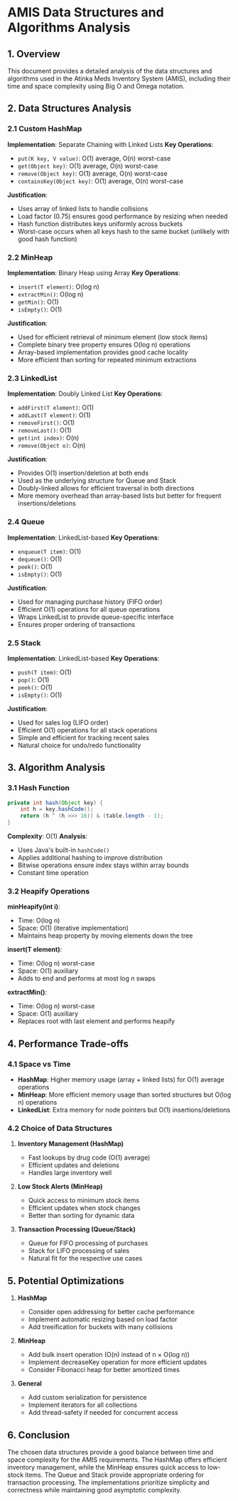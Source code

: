 # AMIS Data Structures and Algorithms Analysis

## 1. Overview
This document provides a detailed analysis of the data structures and algorithms used in the Atinka Meds Inventory System (AMIS), including their time and space complexity using Big O and Omega notation.

## 2. Data Structures Analysis

### 2.1 Custom HashMap
**Implementation**: Separate Chaining with Linked Lists
**Key Operations**:
- `put(K key, V value)`: O(1) average, O(n) worst-case
- `get(Object key)`: O(1) average, O(n) worst-case
- `remove(Object key)`: O(1) average, O(n) worst-case
- `containsKey(Object key)`: O(1) average, O(n) worst-case

**Justification**:
- Uses array of linked lists to handle collisions
- Load factor (0.75) ensures good performance by resizing when needed
- Hash function distributes keys uniformly across buckets
- Worst-case occurs when all keys hash to the same bucket (unlikely with good hash function)

### 2.2 MinHeap
**Implementation**: Binary Heap using Array
**Key Operations**:
- `insert(T element)`: O(log n)
- `extractMin()`: O(log n)
- `getMin()`: O(1)
- `isEmpty()`: O(1)

**Justification**:
- Used for efficient retrieval of minimum element (low stock items)
- Complete binary tree property ensures O(log n) operations
- Array-based implementation provides good cache locality
- More efficient than sorting for repeated minimum extractions

### 2.3 LinkedList
**Implementation**: Doubly Linked List
**Key Operations**:
- `addFirst(T element)`: O(1)
- `addLast(T element)`: O(1)
- `removeFirst()`: O(1)
- `removeLast()`: O(1)
- `get(int index)`: O(n)
- `remove(Object o)`: O(n)

**Justification**:
- Provides O(1) insertion/deletion at both ends
- Used as the underlying structure for Queue and Stack
- Doubly-linked allows for efficient traversal in both directions
- More memory overhead than array-based lists but better for frequent insertions/deletions

### 2.4 Queue
**Implementation**: LinkedList-based
**Key Operations**:
- `enqueue(T item)`: O(1)
- `dequeue()`: O(1)
- `peek()`: O(1)
- `isEmpty()`: O(1)

**Justification**:
- Used for managing purchase history (FIFO order)
- Efficient O(1) operations for all queue operations
- Wraps LinkedList to provide queue-specific interface
- Ensures proper ordering of transactions

### 2.5 Stack
**Implementation**: LinkedList-based
**Key Operations**:
- `push(T item)`: O(1)
- `pop()`: O(1)
- `peek()`: O(1)
- `isEmpty()`: O(1)

**Justification**:
- Used for sales log (LIFO order)
- Efficient O(1) operations for all stack operations
- Simple and efficient for tracking recent sales
- Natural choice for undo/redo functionality

## 3. Algorithm Analysis

### 3.1 Hash Function
```java
private int hash(Object key) {
    int h = key.hashCode();
    return (h ^ (h >>> 16)) & (table.length - 1);
}
```
**Complexity**: O(1)
**Analysis**:
- Uses Java's built-in `hashCode()`
- Applies additional hashing to improve distribution
- Bitwise operations ensure index stays within array bounds
- Constant time operation

### 3.2 Heapify Operations
**minHeapify(int i)**:
- Time: O(log n)
- Space: O(1) (iterative implementation)
- Maintains heap property by moving elements down the tree

**insert(T element)**:
- Time: O(log n) worst-case
- Space: O(1) auxiliary
- Adds to end and performs at most log n swaps

**extractMin()**:
- Time: O(log n) worst-case
- Space: O(1) auxiliary
- Replaces root with last element and performs heapify

## 4. Performance Trade-offs

### 4.1 Space vs Time
- **HashMap**: Higher memory usage (array + linked lists) for O(1) average operations
- **MinHeap**: More efficient memory usage than sorted structures but O(log n) operations
- **LinkedList**: Extra memory for node pointers but O(1) insertions/deletions

### 4.2 Choice of Data Structures
1. **Inventory Management (HashMap)**
   - Fast lookups by drug code (O(1) average)
   - Efficient updates and deletions
   - Handles large inventory well

2. **Low Stock Alerts (MinHeap)**
   - Quick access to minimum stock items
   - Efficient updates when stock changes
   - Better than sorting for dynamic data

3. **Transaction Processing (Queue/Stack)**
   - Queue for FIFO processing of purchases
   - Stack for LIFO processing of sales
   - Natural fit for the respective use cases

## 5. Potential Optimizations

1. **HashMap**
   - Consider open addressing for better cache performance
   - Implement automatic resizing based on load factor
   - Add treeification for buckets with many collisions

2. **MinHeap**
   - Add bulk insert operation (O(n) instead of n × O(log n))
   - Implement decreaseKey operation for more efficient updates
   - Consider Fibonacci heap for better amortized times

3. **General**
   - Add custom serialization for persistence
   - Implement iterators for all collections
   - Add thread-safety if needed for concurrent access

## 6. Conclusion
The chosen data structures provide a good balance between time and space complexity for the AMIS requirements. The HashMap offers efficient inventory management, while the MinHeap ensures quick access to low-stock items. The Queue and Stack provide appropriate ordering for transaction processing. The implementations prioritize simplicity and correctness while maintaining good asymptotic complexity.
